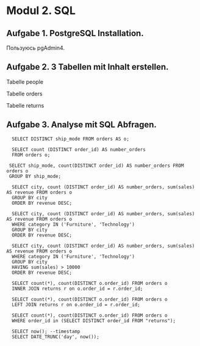 # Modul 2. SQL

## **Aufgabe 1. PostgreSQL Installation.**

Пользуюсь pgAdmin4.

## **Aufgabe 2. 3 Tabellen mit Inhalt erstellen.**

Tabelle people

Tabelle orders

Tabelle returns

## **Aufgabe 3. Analyse mit SQL Abfragen.**

      SELECT DISTINCT ship_mode FROM orders AS o;

      SELECT count (DISTINCT order_id) AS number_orders
      FROM orders o;

     SELECT ship_mode, count(DISTINCT order_id) AS number_orders FROM orders o
     GROUP BY ship_mode;

      SELECT city, count (DISTINCT order_id) AS number_orders, sum(sales) AS revenue FROM orders o
      GROUP BY city
      ORDER BY revenue DESC;

      SELECT city, count (DISTINCT order_id) AS number_orders, sum(sales) AS revenue FROM orders o
      WHERE category IN ('Furniture', 'Technology')
      GROUP BY city
      ORDER BY revenue DESC;

      SELECT city, count (DISTINCT order_id) AS number_orders, sum(sales) AS revenue FROM orders o
      WHERE category IN ('Furniture', 'Technology')
      GROUP BY city
      HAVING sum(sales) > 10000
      ORDER BY revenue DESC;

      SELECT count(*), count(DISTINCT o.order_id) FROM orders o
      INNER JOIN returns r on o.order_id = r.order_id;

      SELECT count(*), count(DISTINCT o.order_id) FROM orders o
      LEFT JOIN returns r on o.order_id = r.order_id;
      
      SELECT count(*), count(DISTINCT o.order_id) FROM orders o
      WHERE order_id in (SELECT DISTINCT order_id FROM "returns");
      
      SELECT now(); --timestamp
      SELECT DATE_TRUNC('day', now());
